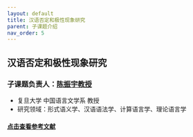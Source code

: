 ```yaml
---
layout: default
title: 汉语否定和极性现象研究
parent: 子课题介绍
nav_order: 5
---
```


## 汉语否定和极性现象研究

### 子课题负责人：[陈振宇教授](https://faculty.fudan.edu.cn/chenzhenyu/zh_CN/index.htm)
- 复旦大学 中国语言文学系 教授
- 研究领域：形式语义学、汉语语法学、计算语言学、理论语言学

#### [点击查看参考文献](https://formalsemchinese.com/references-negation/)
